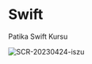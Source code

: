 # Swift
Patika Swift Kursu

![SCR-20230424-iszu](https://user-images.githubusercontent.com/55911470/233915961-e76a1cbe-2301-413a-bbe9-df319a2bf422.png)

